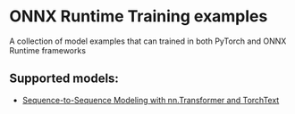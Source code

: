 # ONNX Runtime Training examples

A collection of model examples that can trained in both PyTorch and ONNX Runtime frameworks

## Supported models:

* [Sequence-to-Sequence Modeling with nn.Transformer and TorchText](./sequence-to-sequence-modeling-with-nn-transformer-and-torchText)
